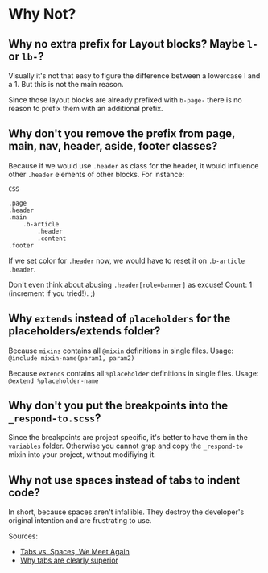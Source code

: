 # Why Not?

## Why no extra prefix for Layout blocks? Maybe `l-` or `lb-`?

Visually it's not that easy to figure the difference between a lowercase l and a 1. But this is not the main reason.

Since those layout blocks are already prefixed with `b-page-` there is no reason to prefix them with an additional prefix.


## Why don't you remove the prefix from page, main, nav, header, aside, footer classes?

Because if we would use `.header` as class for the header, it would influence other `.header` elements of other blocks. For instance:

```
CSS

.page
.header
.main
	.b-article
		.header
		.content
.footer
```

If we set color for `.header` now, we would have to reset it on `.b-article .header`.

Don't even think about abusing `.header[role=banner]` as excuse! Count: 1 (increment if you tried!). ;)


## Why `extends` instead of `placeholders` for the placeholders/extends folder?

Because `mixins` contains all `@mixin` definitions in single files.
Usage: `@include mixin-name(param1, param2)`

Because `extends` contains all `%placeholder` definitions in single files.
Usage: `@extend %placeholder-name`


## Why don't you put the breakpoints into the `_respond-to.scss`?

Since the breakpoints are project specific, it's better to have them in the `variables` folder. Otherwise you cannot grap and copy the `_respond-to` mixin into your project, without modifiying it.


## Why not use spaces instead of tabs to indent code?

In short, because spaces aren't infallible. They destroy the developer's original intention and are frustrating to use.

Sources:

- [Tabs vs. Spaces, We Meet Again](http://jedmao.ghost.io/2014/08/20/tabs-vs-spaces-the-age-old-war/)
- [Why tabs are clearly superior](http://lea.verou.me/2012/01/why-tabs-are-clearly-superior/)
